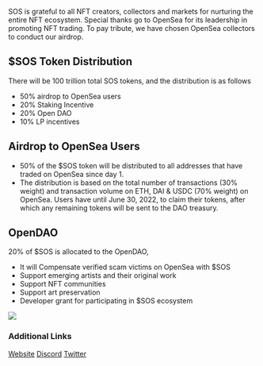 SOS is grateful to all NFT creators, collectors and markets for nurturing the entire NFT ecosystem. Special thanks go to OpenSea for its leadership in promoting NFT trading. To pay tribute, we have chosen OpenSea collectors to conduct our airdrop.

## $SOS Token Distribution
There will be 100 trillion total SOS tokens, and the distribution is as follows
- 50% airdrop to OpenSea users
- 20% Staking Incentive
- 20% Open DAO
- 10% LP incentives

## Airdrop to OpenSea Users
- 50% of the $SOS token will be distributed to all addresses that have traded on OpenSea since day 1.
- The distribution is based on the total number of transactions (30% weight) and transaction volume on ETH, DAI & USDC (70% weight) on OpenSea. Users have until June 30, 2022, to claim their tokens, after which any remaining tokens will be sent to the DAO treasury.

## OpenDAO
 20% of $SOS is allocated to the OpenDAO, 
- It will Compensate verified scam victims on OpenSea with $SOS
- Support emerging artists and their original work
- Support NFT communities
- Support art preservation
- Developer grant for participating in $SOS ecosystem

![](https://i.imgur.com/R1QLynq.png)


### Additional Links
 [Website](https://www.theopendao.com/)
 [Discord](https://discord.com/invite/qcdndgZC3h)
 [Twitter](https://twitter.com/The_OpenDAO)